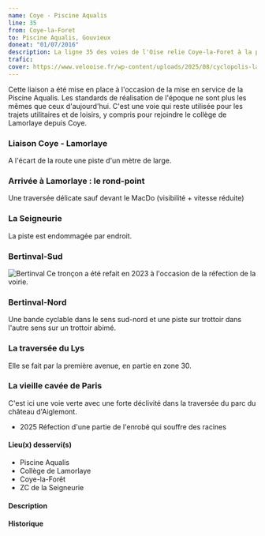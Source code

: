 ```yaml
---
name: Coye - Piscine Aqualis 
line: 35
from: Coye-la-Foret
to: Piscine Aqualis, Gouvieux
doneat: "01/07/2016"
description: La ligne 35 des voies de l'Oise relie Coye-la-Foret à la piscine Aqualis de Gouvieux
trafic: 
cover: https://www.velooise.fr/wp-content/uploads/2025/08/cyclopolis-lam-vieille-cavee.jpg
---
```


Cette liaison a été mise en place à l'occasion de la mise en service de la Piscine Aqualis. Les standards de réalisation de l'époque ne sont plus les mêmes que ceux d'aujourd'hui. C'est une voie qui reste utilisée pour les trajets utilitaires et de loisirs, y compris pour rejoindre le collège de Lamorlaye depuis Coye.

### Liaison Coye - Lamorlaye

A l'écart de la route une piste d'un mètre de large.

### Arrivée à Lamorlaye : le rond-point 

Une traversée délicate sauf devant le MacDo (visibilité + vitesse réduite)

### La Seigneurie

La piste est endommagée par endroit.

### Bertinval-Sud
![Bertinval](https://www.velooise.fr/wp-content/uploads/2025/08/cyclopolis-35-bertinval.jpg)
Ce tronçon a été refait en 2023 à l'occasion de la réfection de la voirie.

### Bertinval-Nord
Une bande cyclable dans le sens sud-nord et une piste sur trottoir dans l'autre sens sur un trottoir abimé.

### La traversée du Lys
Elle se fait par la première avenue, en partie en zone 30. 

### La vieille cavée de Paris

C'est ici une voie verte avec une forte déclivité dans la traversée du parc du château d'Aiglemont.
- 2025 Réfection d'une partie de l'enrobé qui souffre des racines


#### Lieu(x) desservi(s)

* Piscine Aqualis
* Collège de Lamorlaye
* Coye-la-Forêt
* ZC de la Seigneurie

#### Description


#### Historique


